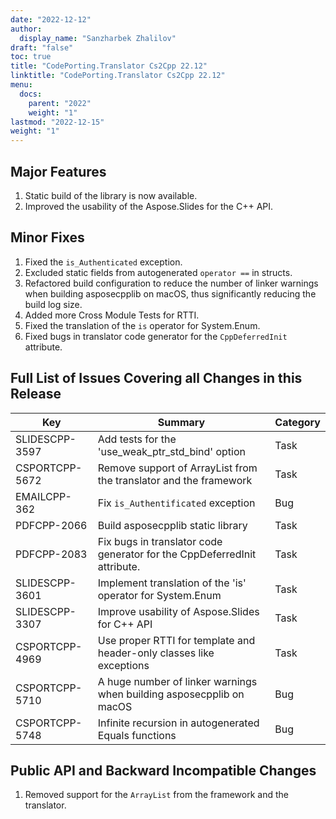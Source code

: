 ```yaml
---
date: "2022-12-12"
author:
  display_name: "Sanzharbek Zhalilov"
draft: "false"
toc: true
title: "CodePorting.Translator Cs2Cpp 22.12"
linktitle: "CodePorting.Translator Cs2Cpp 22.12"
menu:
  docs:
    parent: "2022"
    weight: "1"
lastmod: "2022-12-15"
weight: "1"
---
```



## Major Features ##

1. Static build of the library is now available.
1. Improved the usability of the Aspose.Slides for the C++ API.

## Minor Fixes ##

1. Fixed the `is_Authenticated` exception.
1. Excluded static fields from autogenerated `operator ==` in structs.
1. Refactored build configuration to reduce the number of linker warnings when building asposecpplib on macOS, thus significantly reducing the build log size.
1. Added more Cross Module Tests for RTTI.
1. Fixed the translation of the `is` operator for System.Enum.
1. Fixed bugs in translator code generator for the `CppDeferredInit` attribute.

## Full List of Issues Covering all Changes in this Release ##

| Key | Summary | Category |
| --- | --- | --- |
| SLIDESCPP-3597 | Add tests for the 'use_weak_ptr_std_bind' option                         | Task |
| CSPORTCPP-5672 | Remove support of ArrayList from the translator and the framework        | Task |
| EMAILCPP-362   | Fix `is_Authentificated` exception                                       | Bug |
| PDFCPP-2066    | Build asposecpplib static library                                        | Task |
| PDFCPP-2083    | Fix bugs in translator code generator for the CppDeferredInit attribute. | Task |
| SLIDESCPP-3601 | Implement translation of the 'is' operator for System.Enum               | Task |
| SLIDESCPP-3307 | Improve usability of Aspose.Slides for C++ API                           | Task |
| CSPORTCPP-4969 | Use proper RTTI for template and header-only classes like exceptions     | Task |
| CSPORTCPP-5710 | A huge number of linker warnings when building asposecpplib on macOS     | Bug |
| CSPORTCPP-5748 | Infinite recursion in autogenerated Equals functions                     | Bug |

## Public API and Backward Incompatible Changes ##

1. Removed support for the `ArrayList` from the framework and the translator.